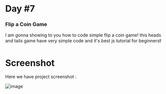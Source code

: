   # Day #7

### Flip a Coin Game
I am gonna showing to you how to code simple flip a coin game! this heads and tails game have very simple code and it's best js tutorial for beginners❗️

# Screenshot
Here we have project screenshot :

![image](https://github.com/SelcukOzbilgi/100-days-of-javascript/assets/139876996/a2f68852-c726-4ca1-a5f2-3a09a8d96b02)
